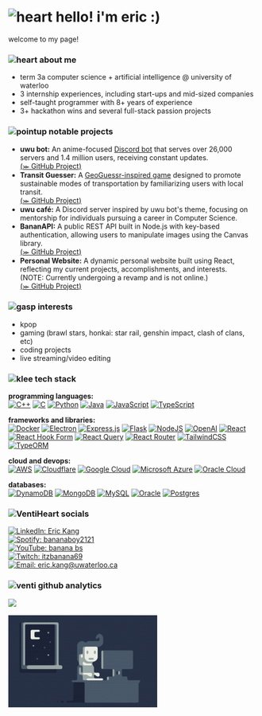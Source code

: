 # <img src="https://cdn.discordapp.com/emojis/875552439556780083.png?size=240&quality=lossless" width="32px" height="32px" alt="heart"> hello! i'm eric :)

welcome to my page!


### <img src="https://cdn.discordapp.com/emojis/994711646985527397.png?size=128&quality=lossless" width="32px" height="32px" alt="heart"> about me

- term 3a computer science + artificial intelligence @ university of waterloo
- 3 internship experiences, including start-ups and mid-sized companies
- self-taught programmer with 8+ years of experience
- 3+ hackathon wins and several full-stack passion projects

### <img src="https://cdn.discordapp.com/emojis/1136126766684049589.webp?size=240&quality=lossless" width="32px" height="32px" alt="pointup"> notable projects
- **uwu bot:**
An anime-focused [Discord bot](https://top.gg/bot/520682706896683009) that serves over 26,000 servers and 1.4 million users, receiving constant updates.\
[(⪼ GitHub Project)](https://github.com/erickang21/uwu-bot-v4)
- **Transit Guesser:**
A [GeoGuessr-inspired game](https://transitguesser.me) designed to promote sustainable modes of transportation by familiarizing users with local transit.\
[(⪼ GitHub Project)](https://github.com/erickang21/transit-guesser)
- **uwu café:**
A Discord server inspired by uwu bot's theme, focusing on mentorship for individuals pursuing a career in Computer Science.
- **BananAPI:**
A public REST API built in Node.js with key-based authentication, allowing users to manipulate images using the Canvas library.\
[(⪼ GitHub Project)](https://github.com/erickang21/bananapi)
- **Personal Website:**
A dynamic personal website built using React, reflecting my current projects, accomplishments, and interests.\
(NOTE: Currently undergoing a revamp and is not online.)\
[(⪼ GitHub Project)](https://github.com/erickang21/eric-website-2)



### <img src="https://cdn.discordapp.com/emojis/1046905454581788692.png?size=240&quality=lossless" width="32px" height="32px" alt="gasp"> interests
- kpop
- gaming (brawl stars, honkai: star rail, genshin impact, clash of clans, etc)
- coding projects
- live streaming/video editing

### <img src="https://cdn.discordapp.com/emojis/911123538675650580.webp?size=240&quality=lossless" width="32px" height="32px" alt="klee"> tech stack

**programming languages:**\
[![C++](https://img.shields.io/badge/C++-%2300599C.svg?logo=c%2B%2B&logoColor=white)](#)
[![C](https://img.shields.io/badge/C-00599C?logo=c&logoColor=white)](#)
[![Python](https://img.shields.io/badge/Python-3776AB?logo=python&logoColor=fff)](#)
[![Java](https://img.shields.io/badge/Java-%23ED8B00.svg?logo=openjdk&logoColor=white)](#)
[![JavaScript](https://img.shields.io/badge/JavaScript-F7DF1E?logo=javascript&logoColor=000)](#)
[![TypeScript](https://img.shields.io/badge/TypeScript-3178C6?logo=typescript&logoColor=fff)](#)

**frameworks and libraries:**\
[![Docker](https://img.shields.io/badge/Docker-2496ED?logo=docker&logoColor=fff)](#)
[![Electron](https://img.shields.io/badge/Electron-2B2E3A?logo=electron&logoColor=fff)](#)
[![Express.js](https://img.shields.io/badge/Express.js-%23404d59.svg?logo=express&logoColor=%2361DAFB)](#)
[![Flask](https://img.shields.io/badge/Flask-000?logo=flask&logoColor=fff)](#)
[![NodeJS](https://img.shields.io/badge/Node.js-6DA55F?logo=node.js&logoColor=white)](#)
[![OpenAI](https://img.shields.io/badge/OpenAI-74aa9c?logo=openai&logoColor=white)](#)
[![React](https://img.shields.io/badge/React-%2320232a.svg?logo=react&logoColor=%2361DAFB)](#)
[![React Hook Form](https://img.shields.io/badge/React%20Hook%20Form-EC5990?logo=reacthookform&logoColor=fff)](#)
[![React Query](https://img.shields.io/badge/React%20Query-FF4154?logo=reactquery&logoColor=fff)](#)
[![React Router](https://img.shields.io/badge/React_Router-CA4245?logo=react-router&logoColor=white)](#)
[![TailwindCSS](https://img.shields.io/badge/Tailwind%20CSS-%2338B2AC.svg?logo=tailwind-css&logoColor=white)](#)
[![TypeORM](https://img.shields.io/badge/TypeORM-FE0803?logo=typeorm&logoColor=fff)](#)

**cloud and devops:**\
[![AWS](https://img.shields.io/badge/AWS-%23FF9900.svg?logo=amazon-web-services&logoColor=white)](#)
[![Cloudflare](https://img.shields.io/badge/Cloudflare-F38020?logo=Cloudflare&logoColor=white)](#)
[![Google Cloud](https://img.shields.io/badge/Google%20Cloud-%234285F4.svg?logo=google-cloud&logoColor=white)](#)
[![Microsoft Azure](https://custom-icon-badges.demolab.com/badge/Microsoft%20Azure-0089D6?logo=msazure&logoColor=white)](#)
[![Oracle Cloud](https://custom-icon-badges.demolab.com/badge/Oracle%20Cloud-F80000?logo=oracle&logoColor=white)](#)

**databases:**\
[![DynamoDB](https://img.shields.io/badge/DynamoDB-4053D6?logo=amazondynamodb&logoColor=fff)](#)
[![MongoDB](https://img.shields.io/badge/MongoDB-%234ea94b.svg?logo=mongodb&logoColor=white)](#)
[![MySQL](https://img.shields.io/badge/MySQL-4479A1?logo=mysql&logoColor=fff)](#)
[![Oracle](https://custom-icon-badges.demolab.com/badge/Oracle-F80000?logo=oracle&logoColor=fff)](#)
[![Postgres](https://img.shields.io/badge/Postgres-%23316192.svg?logo=postgresql&logoColor=white)](#)

### <a><img src="https://cdn.discordapp.com/emojis/842204546523463700.png?size=128" width="32px" height="32px" alt="VentiHeart"></a> socials

[![LinkedIn: Eric Kang](https://custom-icon-badges.demolab.com/badge/LinkedIn:%20Eric%20Kang-0A66C2?logo=linkedin-white&logoColor=fff)](https://www.linkedin.com/in/eric-kang-7052bb121/)\
[![Spotify: bananaboy2121](https://img.shields.io/badge/Spotify:%20bananaboy2121-1ED760?logo=spotify&logoColor=white)](https://open.spotify.com/user/bananaboy2121?si=0de3d476401744c2)\
[![YouTube: banana bs](https://img.shields.io/badge/YouTube:%20banana%20bs-%23FF0000.svg?logo=YouTube&logoColor=white)](https://www.youtube.com/@bananabs)\
[![Twitch: itzbanana69](https://img.shields.io/badge/Twitch:%20itzbanana69-%239146FF.svg?logo=Twitch&logoColor=white)](https://www.twitch.tv/itzbanana69)\
[![Email: eric.kang@uwaterloo.ca](https://img.shields.io/badge/Email:%20eric.kang@uwaterloo.ca-D14836?logo=gmail&logoColor=white)](mailto:eric.kang@uwaterloo.ca)

### <img src="https://cdn.discordapp.com/emojis/852557017254985768.png?size=240&quality=lossless" width="32px" height="32px" alt="venti"> github analytics 

<p align="left">
<a href="https://github.com/erickang21">
<img height="180em" src="https://github-readme-stats-eight-theta.vercel.app/api?username=erickang21&show_icons=true&theme=algolia&include_all_commits=true&count_private=true"/>
</a>
</p>

<img alt="Night Coding" src="https://raw.githubusercontent.com/AVS1508/AVS1508/master/assets/Night-Coding.gif" align="left"/>
